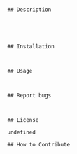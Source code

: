 # 

    ## Description
    
    
    
    
    
    ## Installation
    
    
    
    ## Usage
    
    

    ## Report bugs

    
    
    ## License
    
    undefined
    
    ## How to Contribute
    
    
